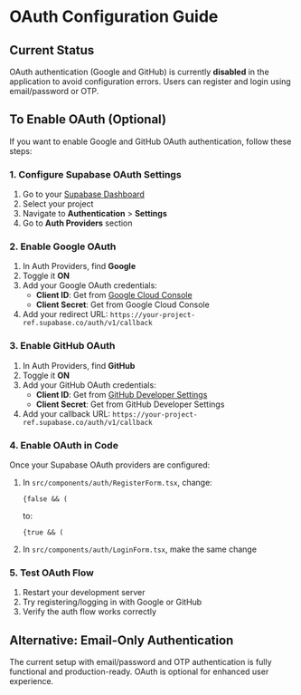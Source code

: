 # OAuth Configuration Guide

## Current Status

OAuth authentication (Google and GitHub) is currently **disabled** in the application to avoid configuration errors. Users can register and login using email/password or OTP.

## To Enable OAuth (Optional)

If you want to enable Google and GitHub OAuth authentication, follow these steps:

### 1. Configure Supabase OAuth Settings

1. Go to your [Supabase Dashboard](https://supabase.com/dashboard)
2. Select your project
3. Navigate to **Authentication** > **Settings**
4. Go to **Auth Providers** section

### 2. Enable Google OAuth

1. In Auth Providers, find **Google**
2. Toggle it **ON**
3. Add your Google OAuth credentials:
   - **Client ID**: Get from [Google Cloud Console](https://console.cloud.google.com/)
   - **Client Secret**: Get from Google Cloud Console
4. Add your redirect URL: `https://your-project-ref.supabase.co/auth/v1/callback`

### 3. Enable GitHub OAuth

1. In Auth Providers, find **GitHub**
2. Toggle it **ON**
3. Add your GitHub OAuth credentials:
   - **Client ID**: Get from [GitHub Developer Settings](https://github.com/settings/developers)
   - **Client Secret**: Get from GitHub Developer Settings
4. Add your callback URL: `https://your-project-ref.supabase.co/auth/v1/callback`

### 4. Enable OAuth in Code

Once your Supabase OAuth providers are configured:

1. In `src/components/auth/RegisterForm.tsx`, change:

   ```tsx
   {false && (
   ```

   to:

   ```tsx
   {true && (
   ```

2. In `src/components/auth/LoginForm.tsx`, make the same change

### 5. Test OAuth Flow

1. Restart your development server
2. Try registering/logging in with Google or GitHub
3. Verify the auth flow works correctly

## Alternative: Email-Only Authentication

The current setup with email/password and OTP authentication is fully functional and production-ready. OAuth is optional for enhanced user experience.
